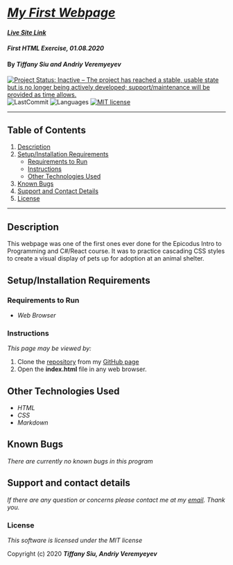 # _[My First Webpage](https://github.com/TSiu88/animal-shelter)_
#### _[Live Site Link](https://tsiu88.github.io/animal-shelter/)_

#### _First HTML Exercise, 01.08.2020_

#### By _**Tiffany Siu and Andriy Veremyeyev**_

[![Project Status: Inactive – The project has reached a stable, usable state but is no longer being actively developed; support/maintenance will be provided as time allows.](https://www.repostatus.org/badges/latest/inactive.svg)](https://www.repostatus.org/#inactive)
![LastCommit](https://img.shields.io/github/last-commit/tsiu88/animal-shelter)
![Languages](https://img.shields.io/github/languages/top/tsiu88/animal-shelter)
[![MIT license](https://img.shields.io/badge/License-MIT-orange.svg)](https://lbesson.mit-license.org/)

---
## Table of Contents
1. [Description](#description)
2. [Setup/Installation Requirements](#setup/installation-requirements)
    - [Requirements to Run](#requirements-to-run)
    - [Instructions](#instructions)
    - [Other Technologies Used](#other-technologies-used)
3. [Known Bugs](#known-bugs)
4. [Support and Contact Details](#support-and-contact-details)
5. [License](#license)
---
## Description

This webpage was one of the first ones ever done for the Epicodus Intro to Programming and C#/React course.  It was to practice cascading CSS styles to create a visual display of pets up for adoption at an animal shelter.

## Setup/Installation Requirements

### Requirements to Run

* _Web Browser_

### Instructions

*This page may be viewed by:*

1. Clone the [repository](https://github.com/TSiu88/animal-shelter.git) from my [GitHub page](https://github.com/TSiu88)
2. Open the **index.html** file in any web browser.

## Other Technologies Used
* _HTML_
* _CSS_
* _Markdown_

## Known Bugs

_There are currently no known bugs in this program_

## Support and contact details

_If there are any question or concerns please contact me at my [email](mailto:tsiu88@gmail.com). Thank you._

### License

*This software is licensed under the MIT license*

Copyright (c) 2020 **_Tiffany Siu, Andriy Veremyeyev_**
